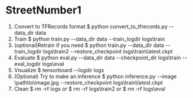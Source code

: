 # StreetNumber1
1. Convert to TFRecords format
$ python convert_to_tfrecords.py --data_dir data
2. Train
$ python train.py --data_dir data --train_logdir logs\train
3. (optional)Retrain if you need
$ python train.py --data_dir data --train_logdir logs\train2 --restore_checkpoint logs\train\latest.ckpt
4. Evaluate
$ python eval.py --data_dir data --checkpoint_dir logs\train --eval_logdir logs\eval
5. Visualize
$ tensorboard --logdir logs
6. (Optional) Try to make an inference
$ python inference.py --image \path\to\image.jpg --restore_checkpoint logs\train\latest.ckpt
7. Clean
$ rm -rf logs
or
$ rm -rf logs\train2
or
$ rm -rf logs\eval
